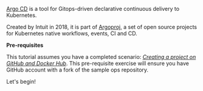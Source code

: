 [Argo CD](https://argoproj.github.io/argo-cd) is a tool for Gitops-driven declarative continuous delivery to Kubernetes.

Created by Intuit in 2018, it is part of [Argoproj](https://argoproj.github.io), a set of open source projects for Kubernetes native workflows, events, CI and CD.

**Pre-requisites**

This tutorial assumes you have a completed scenario: [_Creating a project on GitHub and Docker Hub_](https://www.katacoda.com/markpollack/scenarios/github-dockerhub). This pre-requisite exercise will ensure you have GitHub account with a fork of the sample ops repository.


Let's begin!
